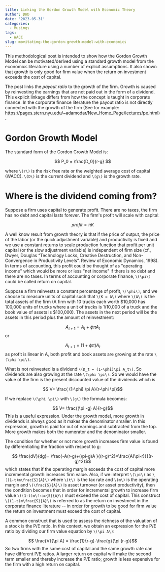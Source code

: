 ```yaml
---
title: Linking the Gordon Growth Model with Economic Theory
author: DWD
date: '2023-05-31'
categories:
  - Musings
tags:
  - WACC
slug: movitating-the-gordon-growth-model-with-economics
---
```


This methodological post is intended to show how the Gordon Growth Model can be motivated/derived using a standard growth model from the economics literature using a number of explicit assumptions. It also shown that growth is only good for firm value when the return on investment exceeds the cost of capital. 

The post links the _payout ratio_ to the growth of the firm.  Growth is caused by reinvesting the earnings that are not paid out in the form of a dividend.  This explicit linkage differs from how the concept is taught in corporate finance.  In the corporate finance literature the payout ratio is not directly connected with the growth of the firm (See for example: https://pages.stern.nyu.edu/~adamodar/New_Home_Page/lectures/pe.html).



# Gordon Growth Model

The standard form of the Gordon Growth Model is:  


$$ P_0 = \frac{D_0}{r-g} $$

where `\(r\)` is the risk free rate or the weighted average cost of capital (WACC).  `\(D\)` is the current dividend and `\(g\)` is the growth rate.

# Where is the dividend coming from?

Suppose a firm uses capital to generate profit.  There are no taxes, the firm has no debt and capital lasts forever.  The firm's profit will scale with capital:


$$ profit = \pi K $$

A well know result from growth theory is that if the price of output, the price of the labor (or the quick adjustment variable) and productivity is fixed and we use a constant returns to scale production function that profit per unit capital (or the slow adjustment variable) is independent of firm size (cf., Dwyer, Douglas “Technology Locks, Creative Destruction, and Non-Convergence in Productivity Levels”. Review of Economic Dynamics, 1998).  In terms of accounting, this profit could be thought of as "operating income" which would be more or less "net income" if there is no debt and there are no taxes.  In terms of accounting or corporate finance, `\(\pi\)` could be called return on capital.

Suppose a firm reinvests a constant percentage of profit, `\(\phi\)`, and we choose to measure units of capital such that `\(K = A\)` where `\(A\)` is the total assets of the firm (A firm with 10 trucks each worth \$10,000 has 100,000 units of trucks where a unit of trucks is 1/10,000 of a truck and the book value of assets is \$100,000).  The assets in the next period will be the assets in this period plus the amount of reinvestment: 


$$ A_{t+1} = A_t + \phi \pi A_t$$
or  

$$ A_{t+1} =(1+\phi \pi) A_t$$
as profit is linear in A, both profit and book assets are growing at the rate `\(\phi \pi\)`.

What is not reinvested is a dividend `\(D_t = (1-\phi)\pi A_t\)`.  So dividends are also growing at the rate `\(\phi \pi\)`.  So we would have the value of the firm is the present discounted value of the dividends which is 

$$ V= \frac{ (1-\phi) \pi A}{r-\phi \pi}$$ 




If we replace `\(\phi \pi\)` with `\(g\)` the formula becomes:


$$ V= \frac{(\pi -g) A}{r-g}$$ 
This is a useful expression.  Under the growth model, more growth in dividends is always good as it makes the denominator smaller. In this expression, growth is paid for out of earnings and subtracted from the top.  More growth makes both the numerator and the denominator smaller.

The condition for whether or not more growth increases firm value is found by differentiating the fraction with respect to g:

$$ \frac{dV}{dg}= \frac{-A(r-g)+(\pi-g)A }{(r-g)^2}=\frac{A(\pi-r)}{(r-g)^2}$$
which states that if the operating margin exceeds the cost of capital more incremental growth increases firm value.  Also, if we interpret `\(\pi\)` as `\((1-t)m\frac{S}{A}\)` where `\(t\)` is the tax rate and `\(m\)` is the operating margin and `\(\frac{S}{A}\)` is asset turnover (or asset productivity), then the condition becomes that in order for incremental growth to increase firm value `\((1-t)m\frac{S}{A}\)` must exceed the cost of capital.  This construct `\((1-t)m\frac{S}{A}\)` is referred to as the return on investment in the corporate finance literature -- in order for growth to be good for firm value the return on investment must exceed the cost of capital.


A common construct that is used to assess the richness of the valuation of a stock is the P/E ratio. In this context, we obtain an expression for the P/E ratio by dividing our firm value equation by `\(\pi A\)`:

$$ \frac{V}{\pi A} = \frac{1}{r-g}-\frac{g}{\pi (r-g)}$$ 
So two firms with the same cost of capital and the same growth rate can have different P/E ratios.  A larger return on capital will make the second term smaller and thereby increase the P/E ratio; growth is less expensive for the firm with a high return on capital.












